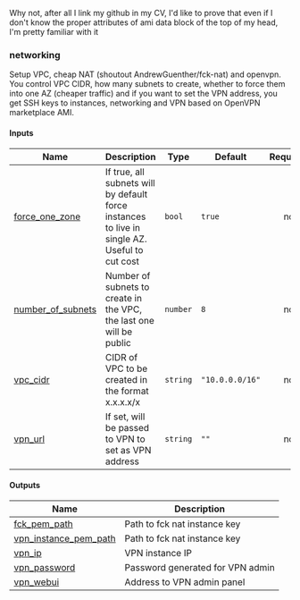 Why not, after all I link my github in my CV, I'd like to prove that even if I don't know the proper attributes of ami data block of the top of my head, I'm pretty familiar with it

### networking
Setup VPC, cheap NAT (shoutout AndrewGuenther/fck-nat) and openvpn. You control VPC CIDR, how many subnets to create, whether to force them into one AZ (cheaper traffic) and if you want to set the VPN address, you get SSH keys to instances, networking and VPN based on OpenVPN marketplace AMI.

#### Inputs

| Name | Description | Type | Default | Required |
|------|-------------|------|---------|:--------:|
| <a name="input_force_one_zone"></a> [force\_one\_zone](#input\_force\_one\_zone) | If true, all subnets will by default force instances to live in single AZ. Useful to cut cost | `bool` | `true` | no |
| <a name="input_number_of_subnets"></a> [number\_of\_subnets](#input\_number\_of\_subnets) | Number of subnets to create in the VPC, the last one will be public | `number` | `8` | no |
| <a name="input_vpc_cidr"></a> [vpc\_cidr](#input\_vpc\_cidr) | CIDR of VPC to be created in the format x.x.x.x/x | `string` | `"10.0.0.0/16"` | no |
| <a name="input_vpn_url"></a> [vpn\_url](#input\_vpn\_url) | If set, will be passed to VPN to set as VPN address | `string` | `""` | no |

#### Outputs

| Name | Description |
|------|-------------|
| <a name="output_fck_pem_path"></a> [fck\_pem\_path](#output\_fck\_pem\_path) | Path to fck nat instance key |
| <a name="output_vpn_instance_pem_path"></a> [vpn\_instance\_pem\_path](#output\_vpn\_instance\_pem\_path) | Path to fck nat instance key |
| <a name="output_vpn_ip"></a> [vpn\_ip](#output\_vpn\_ip) | VPN instance IP |
| <a name="output_vpn_password"></a> [vpn\_password](#output\_vpn\_password) | Password generated for VPN admin |
| <a name="output_vpn_webui"></a> [vpn\_webui](#output\_vpn\_webui) | Address to VPN admin panel |

